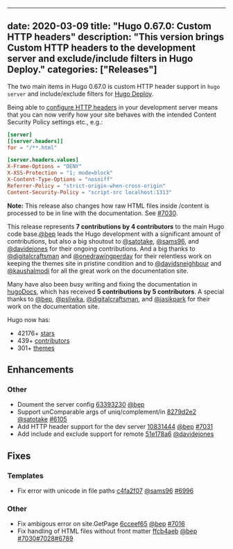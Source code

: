 
---
date: 2020-03-09
title: "Hugo 0.67.0: Custom HTTP headers"
description: "This version brings Custom HTTP headers to the development server and exclude/include filters in Hugo Deploy."
categories: ["Releases"]
---

The two main items in Hugo 0.67.0 is custom HTTP header support in `hugo server` and include/exclude filters for [Hugo Deploy](https://gohugo.io/hosting-and-deployment/hugo-deploy/#readout).

Being able to [configure HTTP headers](https://gohugo.io/getting-started/configuration/#configure-server) in your development server means that you can now verify how your site behaves with the intended Content Security Policy settings etc., e.g.:

```toml
[server]
[[server.headers]]
for = "/**.html"

[server.headers.values]
X-Frame-Options = "DENY"
X-XSS-Protection = "1; mode=block"
X-Content-Type-Options = "nosniff"
Referrer-Policy = "strict-origin-when-cross-origin"
Content-Security-Policy = "script-src localhost:1313"
```

**Note:** This release also changes how raw HTML files inside /content is processed to be in line with the documentation. See [#7030](https://github.com/gohugoio/hugo/issues/7030).

This release represents **7 contributions by 4 contributors** to the main Hugo code base.[@bep](https://github.com/bep) leads the Hugo development with a significant amount of contributions, but also a big shoutout to [@satotake](https://github.com/satotake), [@sams96](https://github.com/sams96), and [@davidejones](https://github.com/davidejones) for their ongoing contributions.
And a big thanks to [@digitalcraftsman](https://github.com/digitalcraftsman) and [@onedrawingperday](https://github.com/onedrawingperday) for their relentless work on keeping the themes site in pristine condition and to [@davidsneighbour](https://github.com/davidsneighbour) and [@kaushalmodi](https://github.com/kaushalmodi) for all the great work on the documentation site.

Many have also been busy writing and fixing the documentation in [hugoDocs](https://github.com/gohugoio/hugoDocs), 
which has received **5 contributions by 5 contributors**. A special thanks to [@bep](https://github.com/bep), [@psliwka](https://github.com/psliwka), [@digitalcraftsman](https://github.com/digitalcraftsman), and [@jasikpark](https://github.com/jasikpark) for their work on the documentation site.


Hugo now has:

* 42176+ [stars](https://github.com/gohugoio/hugo/stargazers)
* 439+ [contributors](https://github.com/gohugoio/hugo/graphs/contributors)
* 301+ [themes](http://themes.gohugo.io/)

## Enhancements

### Other

* Doument the server config [63393230](https://github.com/gohugoio/hugo/commit/63393230c9d3ba19ad182064787e3bfd7ecf82d8) [@bep](https://github.com/bep) 
* Support unComparable args of uniq/complement/in [8279d2e2](https://github.com/gohugoio/hugo/commit/8279d2e2271ee64725133d36a12d1d7e2158bffd) [@satotake](https://github.com/satotake) [#6105](https://github.com/gohugoio/hugo/issues/6105)
* Add HTTP header support for the dev server [10831444](https://github.com/gohugoio/hugo/commit/108314444b510bfc330ccac745dce7beccd52c91) [@bep](https://github.com/bep) [#7031](https://github.com/gohugoio/hugo/issues/7031)
* Add include and exclude support for remote [51e178a6](https://github.com/gohugoio/hugo/commit/51e178a6a28a3f305d89ebb489675743f80862ee) [@davidejones](https://github.com/davidejones) 

## Fixes

### Templates

* Fix error with unicode in file paths [c4fa2f07](https://github.com/gohugoio/hugo/commit/c4fa2f07996c7f1f4e257089a3c3c5b4c1339722) [@sams96](https://github.com/sams96) [#6996](https://github.com/gohugoio/hugo/issues/6996)

### Other

* Fix ambigous error on site.GetPage [6cceef65](https://github.com/gohugoio/hugo/commit/6cceef65c2f4b7c262bf67a249867658112b6de4) [@bep](https://github.com/bep) [#7016](https://github.com/gohugoio/hugo/issues/7016)
* Fix handling of HTML files without front matter [ffcb4aeb](https://github.com/gohugoio/hugo/commit/ffcb4aeb8e392a80da7cad0f1e03a4102efb24ec) [@bep](https://github.com/bep) [#7030](https://github.com/gohugoio/hugo/issues/7030)[#7028](https://github.com/gohugoio/hugo/issues/7028)[#6789](https://github.com/gohugoio/hugo/issues/6789)





